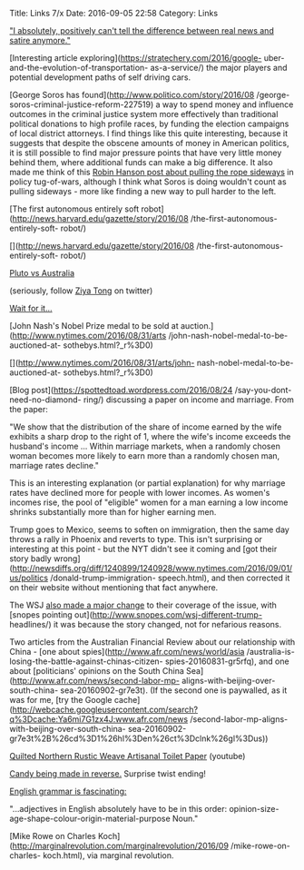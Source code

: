 Title: Links 7/x
Date: 2016-09-05 22:58
Category: Links

["I absolutely, positively can't tell the difference between real news and
satire
anymore."](https://twitter.com/tedgioia/status/770381644733747201)

[](https://twitter.com/tedgioia/status/770381644733747201)

[Interesting article
exploring](https://stratechery.com/2016/google-
uber-and-the-evolution-of-transportation-
as-a-service/)
the major players and potential development paths of self driving cars.

[George Soros has
found](http://www.politico.com/story/2016/08
/george-soros-criminal-justice-reform-227519) a way to spend money and influence
outcomes in the criminal justice system more effectively than traditional
political donations to high profile races, by funding the election campaigns
of local district attorneys. I find things like this quite interesting,
because it suggests that despite the obscene amounts of money in American
politics, it is still possible to find major pressure points that have very
little money behind them, where additional funds can make a big difference. It
also made me think of this [Robin Hanson post about pulling the rope
sideways](http://www.overcomingbias.com/2007/05/policy_tugowar.html)
in policy tug-of-wars, although I think what Soros is doing wouldn't count as
pulling sideways - more like finding a new way to pull harder to the left.

[The first autonomous entirely soft
robot](http://news.harvard.edu/gazette/story/2016/08
/the-first-autonomous-entirely-soft-
robot/)

[](http://news.harvard.edu/gazette/story/2016/08
/the-first-autonomous-entirely-soft-
robot/)

[Pluto vs
Australia](https://twitter.com/ziyatong/status/770617691178606592)

(seriously, follow [Ziya
Tong](https://twitter.com/ziyatong) on twitter)

[Wait for
it...](https://twitter.com/AaronMehta/status/770798655653683200)

[](https://twitter.com/AaronMehta/status/770798655653683200)

[John Nash's Nobel Prize medal to be sold at
auction.](http://www.nytimes.com/2016/08/31/arts
/john-nash-nobel-medal-to-be-auctioned-at-
sothebys.html?_r%3D0)

[](http://www.nytimes.com/2016/08/31/arts/john-
nash-nobel-medal-to-be-auctioned-at-
sothebys.html?_r%3D0)

[Blog
post](https://spottedtoad.wordpress.com/2016/08/24
/say-you-dont-need-no-diamond-
ring/)
discussing a paper on income and marriage. From the paper:

"We show that the distribution of the share of income earned by the wife
exhibits a sharp drop to the right of 1, where the wife's income exceeds the
husband's income ... Within marriage markets, when a randomly chosen woman
becomes more likely to earn more than a randomly chosen man, marriage rates
decline."

This is an interesting explanation (or partial explanation) for why marriage
rates have declined more for people with lower incomes. As women's incomes
rise, the pool of "eligible" women for a man earning a low income shrinks
substantially more than for higher earning men.

Trump goes to Mexico, seems to soften on immigration, then the same day throws
a rally in Phoenix and reverts to type. This isn't surprising or interesting
at this point - but the NYT didn't see it coming and [got their story badly
wrong](http://newsdiffs.org/diff/1240899/1240928/www.nytimes.com/2016/09/01/us/politics
/donald-trump-immigration-
speech.html),
and then corrected it on their website without mentioning that fact anywhere.

The WSJ [also made a major
change](https://twitter.com/elizthompsn/status/771835725046099968)
to their coverage of the issue, with [snopes pointing
out](http://www.snopes.com/wsj-different-trump-
headlines/)
it was because the story changed, not for nefarious reasons.

Two articles from the Australian Financial Review about our relationship with
China - [one about
spies](http://www.afr.com/news/world/asia
/australia-is-losing-the-battle-against-chinas-citizen-
spies-20160831-gr5rfq),
and one about [politicians' opinions on the South China
Sea](http://www.afr.com/news/second-labor-mp-
aligns-with-beijing-over-south-china-
sea-20160902-gr7e3t).
(If the second one is paywalled, as it was for me, [try the Google
cache](http://webcache.googleusercontent.com/search?q%3Dcache:Ya6mi7G1zx4J:www.afr.com/news
/second-labor-mp-aligns-with-beijing-over-south-china-
sea-20160902-gr7e3t%2B%26cd%3D1%26hl%3Den%26ct%3Dclnk%26gl%3Dus))

[Quilted Northern Rustic Weave Artisanal Toilet
Paper](https://www.youtube.com/watch?v%3DvRlBtabKRFM)
(youtube)

[Candy being made in
reverse.](https://twitter.com/ziyatong/status/770447695328583680)
Surprise twist ending!

[English grammar is
fascinating:](https://twitter.com/MattAndersonBBC/status/772002757222002688)

"...adjectives in English absolutely have to be in this order: opinion-size-
age-shape-colour-origin-material-purpose Noun."

[Mike Rowe on Charles
Koch](http://marginalrevolution.com/marginalrevolution/2016/09
/mike-rowe-on-charles-
koch.html),
via marginal revolution.

